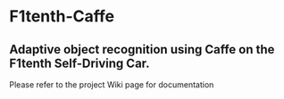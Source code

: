 # F1tenth-Caffe

## Adaptive object recognition using Caffe on the F1tenth Self-Driving Car.

Please refer to the project Wiki page for documentation
